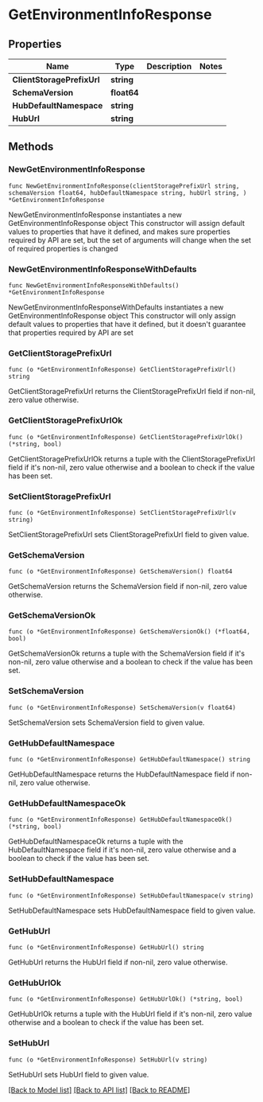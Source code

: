 # GetEnvironmentInfoResponse

## Properties

Name | Type | Description | Notes
------------ | ------------- | ------------- | -------------
**ClientStoragePrefixUrl** | **string** |  | 
**SchemaVersion** | **float64** |  | 
**HubDefaultNamespace** | **string** |  | 
**HubUrl** | **string** |  | 

## Methods

### NewGetEnvironmentInfoResponse

`func NewGetEnvironmentInfoResponse(clientStoragePrefixUrl string, schemaVersion float64, hubDefaultNamespace string, hubUrl string, ) *GetEnvironmentInfoResponse`

NewGetEnvironmentInfoResponse instantiates a new GetEnvironmentInfoResponse object
This constructor will assign default values to properties that have it defined,
and makes sure properties required by API are set, but the set of arguments
will change when the set of required properties is changed

### NewGetEnvironmentInfoResponseWithDefaults

`func NewGetEnvironmentInfoResponseWithDefaults() *GetEnvironmentInfoResponse`

NewGetEnvironmentInfoResponseWithDefaults instantiates a new GetEnvironmentInfoResponse object
This constructor will only assign default values to properties that have it defined,
but it doesn't guarantee that properties required by API are set

### GetClientStoragePrefixUrl

`func (o *GetEnvironmentInfoResponse) GetClientStoragePrefixUrl() string`

GetClientStoragePrefixUrl returns the ClientStoragePrefixUrl field if non-nil, zero value otherwise.

### GetClientStoragePrefixUrlOk

`func (o *GetEnvironmentInfoResponse) GetClientStoragePrefixUrlOk() (*string, bool)`

GetClientStoragePrefixUrlOk returns a tuple with the ClientStoragePrefixUrl field if it's non-nil, zero value otherwise
and a boolean to check if the value has been set.

### SetClientStoragePrefixUrl

`func (o *GetEnvironmentInfoResponse) SetClientStoragePrefixUrl(v string)`

SetClientStoragePrefixUrl sets ClientStoragePrefixUrl field to given value.


### GetSchemaVersion

`func (o *GetEnvironmentInfoResponse) GetSchemaVersion() float64`

GetSchemaVersion returns the SchemaVersion field if non-nil, zero value otherwise.

### GetSchemaVersionOk

`func (o *GetEnvironmentInfoResponse) GetSchemaVersionOk() (*float64, bool)`

GetSchemaVersionOk returns a tuple with the SchemaVersion field if it's non-nil, zero value otherwise
and a boolean to check if the value has been set.

### SetSchemaVersion

`func (o *GetEnvironmentInfoResponse) SetSchemaVersion(v float64)`

SetSchemaVersion sets SchemaVersion field to given value.


### GetHubDefaultNamespace

`func (o *GetEnvironmentInfoResponse) GetHubDefaultNamespace() string`

GetHubDefaultNamespace returns the HubDefaultNamespace field if non-nil, zero value otherwise.

### GetHubDefaultNamespaceOk

`func (o *GetEnvironmentInfoResponse) GetHubDefaultNamespaceOk() (*string, bool)`

GetHubDefaultNamespaceOk returns a tuple with the HubDefaultNamespace field if it's non-nil, zero value otherwise
and a boolean to check if the value has been set.

### SetHubDefaultNamespace

`func (o *GetEnvironmentInfoResponse) SetHubDefaultNamespace(v string)`

SetHubDefaultNamespace sets HubDefaultNamespace field to given value.


### GetHubUrl

`func (o *GetEnvironmentInfoResponse) GetHubUrl() string`

GetHubUrl returns the HubUrl field if non-nil, zero value otherwise.

### GetHubUrlOk

`func (o *GetEnvironmentInfoResponse) GetHubUrlOk() (*string, bool)`

GetHubUrlOk returns a tuple with the HubUrl field if it's non-nil, zero value otherwise
and a boolean to check if the value has been set.

### SetHubUrl

`func (o *GetEnvironmentInfoResponse) SetHubUrl(v string)`

SetHubUrl sets HubUrl field to given value.



[[Back to Model list]](../README.md#documentation-for-models) [[Back to API list]](../README.md#documentation-for-api-endpoints) [[Back to README]](../README.md)


